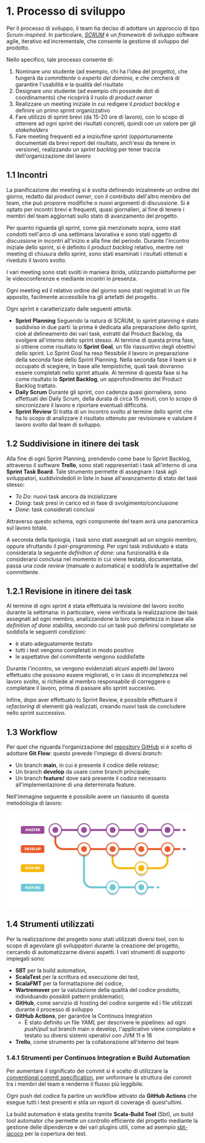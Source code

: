 # 1. Processo di sviluppo

Per il processo di sviluppo, il team ha deciso di adottare un approccio di tipo _Scrum-inspired_. In particolare,
[_SCRUM_](https://www.scrum.org/) è un _framework_ di sviluppo software agile, iterativo ed incrementale, che consente la gestione di sviluppo 
del prodotto.

Nello specifico, tale processo consente di:

1. Nominare uno studente (ad esempio, chi ha l'idea del progetto), che fungerà da _committente_ o _esperto del dominio_,
 e che cercherà di garantire l'usabilità e la qualità del risultato
2. Designare uno studente (ad esempio chi possiede doti di coordinamento) che ricoprirà il ruolo di _product owner_
3. Realizzare un meeting iniziale in cui redigere il _product backlog_ e definire un primo sprint organizzativo
4. Fare utilizzo di sprint brevi (da 15-20 ore di lavoro), con lo scopo di ottenere ad ogni sprint dei risultati 
concreti, quindi con un valore per gli _stakeholders_
5. Fare meeting frequenti ed a inizio/fine sprint (opportunamente documentati da brevi report del risultato, 
anch'essi da tenere in versione), realizzando un _sprint backlog_ per tener traccia dell'organizzazione del lavoro

## 1.1 Incontri

La pianificazione dei meeting si è svolta definendo inizalmente un ordine del giorno, redatto dal _product owner_, 
con il contributo dell'altro membro del team, che può proporre modifiche o nuovi argomenti di discussione.
Si è optato per incontri brevi e frequenti, quasi giornalieri, al fine di tenere i membri del team aggiornati sullo 
stato di avanzamento del progetto.

Per quanto riguarda gli sprint, come già menzionato sopra, sono stati condotti nell'arco di una settimana lavorativa
 e sono stati oggetto di discussione in incontri all'inizio e alla fine del periodo.
Durante l'incontro iniziale dello sprint, si è definito il _product backlog_ relativo, mentre nel meeting di chiusura 
dello sprint, sono stati esaminati i risultati ottenuti e riveduto il lavoro svolto.

I vari meeting sono stati svolti in maniera ibrida, utilizzando piattaforme per le videoconferenze e mediante incontri
in presenza.

Ogni meeting ed il relativo ordine del giorno sono stati registrati in un file apposito, facilmente accessibile
tra gli artefatti del progetto.

Ogni sprint è caratterizzato dalle seguenti attività:

- **Sprint Planning** 
Seguendo la natura di SCRUM, lo sprint planning è stato suddiviso in due parti: la prima è dedicata alla 
preparazione dello sprint, cioè al delineamento dei vari task, estratti dal Product Backlog, da svolgere all'interno 
dello sprint stesso. Al termine di questa prima fase, si ottiene come risultato lo **Sprint Goal**, un file riassuntivo 
degli obiettivi dello sprint. 
Lo Sprint Goal ha reso flessibile il lavoro in preparazione della seconda fase dello Sprint Planning.
Nella seconda fase il team si è occupato di scegiere, in base alle tempistiche, quali task dovranno essere completati 
nello sprint attuale. Al termine di questa fase si ha come risultato lo **Sprint Backlog**, un approfondimento del 
Product Backlog trattato.
- **Daily Scrum**
Durante gli sprint, con cadenza quasi giornaliera, sono effettuati dei Daily Scrum, della durata di circa 15 minuti, 
con lo scopo di sincronizzare il lavoro e riportare eventuali difficoltà.
- **Sprint Review**
Si tratta di un incontro svolto al termine dello sprint che ha lo scopo di analizzare il risultato ottenuto per revisionare 
e valutare il lavoro svolto dal team di sviluppo.

## 1.2 Suddivisione in itinere dei task

Alla fine di ogni Sprint Planning, prendendo come base lo Sprint Backlog, attraverso il software **Trello**, sono stati rappresentati i task all'interno di una **Sprint Task Board**.
Tale strumento permette di assegnare i task agli sviluppatori, suddivindedoli in liste in base all'avanzamento di stato del task stesso:
- _To Do_: nuovi task ancora da inizializzare
- _Doing_: task presi in carico ed in fase di svolgimento/conclusione
- _Done_: task considerati conclusi

Attraverso questo schema, ogni componente del team avrà una panoramica sul lavoro totale.

A seconda della tipologia, i task sono stati assegnati ad un singolo membro, oppure sfruttando il _pair-programming_.
Per ogni task individuato e stata considerata la seguente _definition of done_: una funzionalità è da considerarsi conclusa nel momento in cui viene testata, documentata, passa una _code review_ (manuale o automatica) e soddisfa le aspettative del committente.

## 1.2.1 Revisione in itinere dei task

Al termine di ogni sprint è stata effettuata la revisione del lavoro svolto durante la settimana: in particolare, viene verificata la realizzazione dei task assegnati ad ogni membro, analizzandone la loro completezza in base alla _definition of done_ stabilita, secondo cui un task può definirsi completato se soddisfa le seguenti condizioni:
- è stato adeguatamente testato
- tutti i test vengono completati in modo positivo
- le aspettative del committente vengono soddisfatte

Durante l'incontro, se vengono evidenziati alcuni aspetti del lavoro effettuato che possono essere migliorati, o in caso di incompletezza nel lavoro svolto, si richiede al membro responsabile di correggere o completare il lavoro, prima di passare allo sprint succesivo.

Infine, dopo aver effettuato lo Sprint Review, è possibile effettuare il _refactoring_ di elementi già realizzati, creando nuovi task da concludere nello sprint successivo.

## 1.3 Workflow

Per quel che riguarda l'organizzazione del [repository GitHub](https://github.com/AuroraLaghi/PPS-22-duckgame) si è 
scelto di adottare **Git Flow**: questo prevede l'impiego di diversi _branch_:

- Un branch **main**, in cui è presente il codice delle _release_;
- Un branch **develop** da usare come branch principale;
- Un branch **feature/<nome-feature>** dove sarà presente il codice necessario all'implementazione di una determinata 
feature.

Nell'immagine seguente è possibile avere un riassunto di questa metodologia di lavoro:

<div align="center">
  <img src="../img/gitflow.jpg" alt="workflow" width="500" />
</div>

## 1.4 Strumenti utilizzati

Per la realizzazione del progetto sono stati utilizzati diversi tool, con lo scopo di agevolare gli sviluppatori durante 
la creazione del progetto, cercando di automatizzarne diversi aspetti.
I vari strumenti di supporto impiegati sono:

- **SBT** per la build automation,
- **ScalaTest** per la scrittura ed esecuzione dei test,
- **ScalaFMT** per la formattazione del codice,
- **Wartremover** per la valutazione della qualità del codice prodotto, individuando possibili pattern problematici;
- **GitHub**, come servizio di hosting del codice sorgente ed i file utilizzati durante il processo di sviluppo
- **GitHub Actions**, per garantire la Continuos Integration
  - È stato definito un file _YAML_ per descrivere le pipelines: ad ogni _push_/_pull_ sul branch main o develop, 
  l'applicativo viene compilato e testato su diversi sistemi operativi con JVM 11 e 16
- **Trello**, come strumento per la collaborazione all'interno del team

### 1.4.1 Strumenti per Continuos Integration e Build Automation
Per aumentare il significato dei commit si è scelto di utilizzare la [conventional commit specification](https://www.conventionalcommits.org/en/v1.0.0/), per uniformare la struttura dei commit tra i membri del team e renderne il flusso più leggibile.

Ogni push del codice fa partire un workflow attivato da **GitHub Actions** che esegue tutti i test presenti e stila un report di coverage di quest'ultimi.

La build automation è stata gestita tramite **Scala-Build Tool** (Sbt), un build tool automator che permette un controllo efficiente del progetto mediante la gestione delle dipendenze e dei vari plugins utili, come ad asempio [sbt-jacoco](https://www.scala-sbt.org/sbt-jacoco/) per la copertura dei test.
